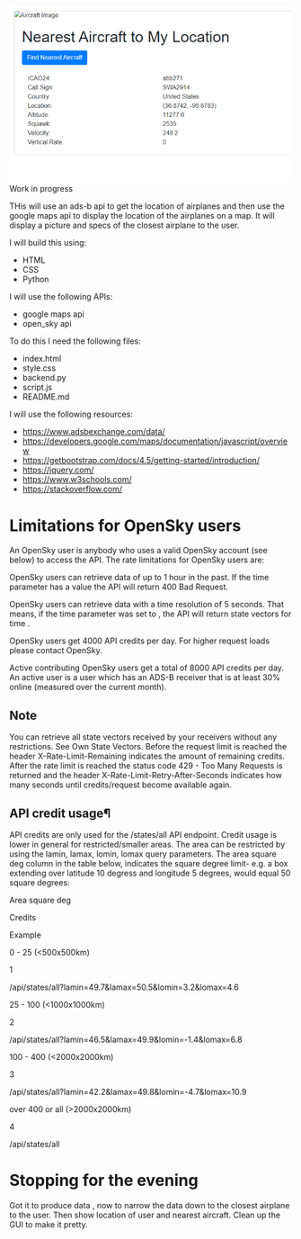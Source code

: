 ![Alt text](https://raw.githubusercontent.com/Nomad-Rob/Solo_Hackathon/main/Airplane_Above/aircraft.png)
Work in progress

THis will use an ads-b api to get the location of airplanes and then use the google maps api to display the location of the airplanes on a map.
It will display a picture and specs of the closest airplane to the user.

I will build this using:
- HTML
- CSS
- Python


I will use the following APIs:
- google maps api
- open_sky api


To do this I need the following files:
- index.html
- style.css
- backend.py
- script.js
- README.md

I will use the following resources:
- https://www.adsbexchange.com/data/
- https://developers.google.com/maps/documentation/javascript/overview
- https://getbootstrap.com/docs/4.5/getting-started/introduction/
- https://jquery.com/
- https://www.w3schools.com/
- https://stackoverflow.com/





# Limitations for OpenSky users
An OpenSky user is anybody who uses a valid OpenSky account (see below) to access the API. The rate limitations for OpenSky users are:

OpenSky users can retrieve data of up to 1 hour in the past. If the time parameter has a value 
 the API will return 400 Bad Request.

OpenSky users can retrieve data with a time resolution of 5 seconds. That means, if the time parameter was set to 
, the API will return state vectors for time 
.

OpenSky users get 4000 API credits per day. For higher request loads please contact OpenSky.

Active contributing OpenSky users get a total of 8000 API credits per day. An active user is a user which has an ADS-B receiver that is at least 30% online (measured over the current month).

## Note

You can retrieve all state vectors received by your receivers without any restrictions. See Own State Vectors. Before the request limit is reached the header X-Rate-Limit-Remaining indicates the amount of remaining credits. After the rate limit is reached the status code 429 - Too Many Requests is returned and the header X-Rate-Limit-Retry-After-Seconds indicates how many seconds until credits/request become available again.

## API credit usage¶
API credits are only used for the /states/all API endpoint. Credit usage is lower in general for restricted/smaller areas. The area can be restricted by using the lamin, lamax, lomin, lomax query parameters. The area square deg column in the table below, indicates the square degree limit- e.g. a box extending over latitude 10 degress and longitude 5 degrees, would equal 50 square degrees:

Area square deg

Credits

Example

0 - 25 (<500x500km)

1

/api/states/all?lamin=49.7&lamax=50.5&lomin=3.2&lomax=4.6

25 - 100 (<1000x1000km)

2

/api/states/all?lamin=46.5&lamax=49.9&lomin=-1.4&lomax=6.8

100 - 400 (<2000x2000km)

3

/api/states/all?lamin=42.2&lamax=49.8&lomin=-4.7&lomax=10.9

over 400 or all (>2000x2000km)

4

/api/states/all



# Stopping for the evening
Got it to produce data , now to narrow the data down to the closest airplane to the user.
Then show location of user and nearest aircraft.
Clean up the GUI to make it pretty.
